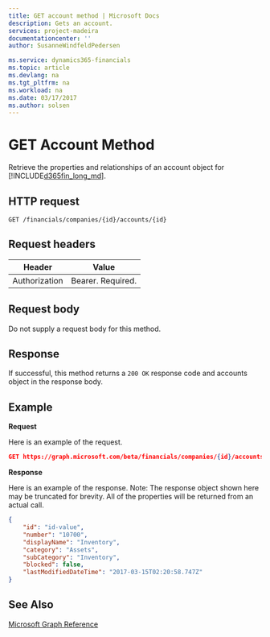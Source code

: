 ```yaml
---
title: GET account method | Microsoft Docs
description: Gets an account.
services: project-madeira
documentationcenter: ''
author: SusanneWindfeldPedersen

ms.service: dynamics365-financials
ms.topic: article
ms.devlang: na
ms.tgt_pltfrm: na
ms.workload: na
ms.date: 03/17/2017
ms.author: solsen
---
```


# GET Account Method
Retrieve the properties and relationships of an account object for [!INCLUDE[d365fin_long_md](../dynamics-nav/includes/d365fin_long_md.md)].


## HTTP request
```
GET /financials/companies/{id}/accounts/{id}
```

## Request headers
|Header|Value|
|------|-----|
|Authorization  |Bearer. Required. |

## Request body
Do not supply a request body for this method.

## Response
If successful, this method returns a ```200 OK``` response code and accounts object in the response body.

## Example

**Request**

Here is an example of the request.
```json
GET https://graph.microsoft.com/beta/financials/companies/{id}/accounts/{id}
```

**Response**

Here is an example of the response. Note: The response object shown here may be truncated for brevity. All of the properties will be returned from an actual call.

```json
{
    "id": "id-value",
    "number": "10700",
    "displayName": "Inventory",
    "category": "Assets",
    "subCategory": "Inventory",
    "blocked": false,
    "lastModifiedDateTime": "2017-03-15T02:20:58.747Z"
}
```


## See Also
[Microsoft Graph Reference](graph-reference.md)  
